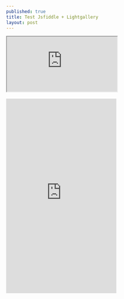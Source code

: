 ```yaml
---
published: true
title: Test Jsfiddle + Lightgallery
layout: post
---
```

<div class="intrinsic-container">
<iframe src="https://jsfiddle.net/qwzxc129/yfyr0j6m/embedded/result,html,js,css/dark/" allowfullscreen></iframe></div>
<br>
<div class="intrinsic-container">
<iframe height='530' src="https://codepen.io/qwzxc129/embed/kXjXkE/?height=530&theme-id=dark&default-tab=result&embed-version=2" frameborder='no' scrolling='no' allowtransparency='true'  allowfullscreen='true'></iframe></div>
